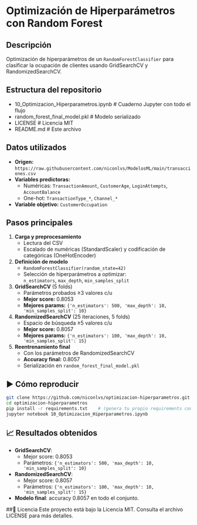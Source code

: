 # Optimización de Hiperparámetros con Random Forest

## Descripción
Optimización de hiperparámetros de un `RandomForestClassifier` para clasificar la ocupación de clientes usando GridSearchCV y RandomizedSearchCV.

## Estructura del repositorio

- 10_Optimizacion_Hiperparametros.ipynb # Cuaderno Jupyter con todo el flujo
- random_forest_final_model.pkl # Modelo serializado
- LICENSE # Licencia MIT
- README.md # Este archivo


## Datos utilizados
- **Origen:**  
  `https://raw.githubusercontent.com/niconlvs/ModelosML/main/transacciones.csv`  
- **Variables predictoras:**  
  - Numéricas: `TransactionAmount`, `CustomerAge`, `LoginAttempts`, `AccountBalance`  
  - One-hot: `TransactionType_*`, `Channel_*`  
- **Variable objetivo:** `CustomerOccupation`

## Pasos principales
1. **Carga y preprocesamiento**  
   - Lectura del CSV  
   - Escalado de numéricas (StandardScaler) y codificación de categóricas (OneHotEncoder)  
2. **Definición de modelo**  
   - `RandomForestClassifier(random_state=42)`  
   - Selección de hiperparámetros a optimizar:  
     `n_estimators`, `max_depth`, `min_samples_split`  
3. **GridSearchCV** (5 folds)  
   - Parámetros probados ≥3 valores c/u  
   - **Mejor score:** 0.8053  
   - **Mejores params:** `{'n_estimators': 500, 'max_depth': 10, 'min_samples_split': 10}`  
4. **RandomizedSearchCV** (25 iteraciones, 5 folds)  
   - Espacio de búsqueda ≥5 valores c/u  
   - **Mejor score:** 0.8057  
   - **Mejores params:** `{'n_estimators': 100, 'max_depth': 10, 'min_samples_split': 15}`  
5. **Reentrenamiento final**  
   - Con los parámetros de RandomizedSearchCV  
   - **Accuracy final:** 0.8057  
   - Serialización en `random_forest_final_model.pkl`

## ▶️ Cómo reproducir
```bash
git clone https://github.com/niconlvs/optimizacion-hiperparametros.git
cd optimizacion-hiperparametros
pip install -r requirements.txt    # (genera tu propio requirements con pip freeze)
jupyter notebook 10_Optimizacion_Hiperparametros.ipynb
```
## 📈 Resultados obtenidos
- **GridSearchCV**:  
  - Mejor score: 0.8053  
  - Parámetros: `{'n_estimators': 500, 'max_depth': 10, 'min_samples_split': 10}`  
- **RandomizedSearchCV**:  
  - Mejor score: 0.8057  
  - Parámetros: `{'n_estimators': 100, 'max_depth': 10, 'min_samples_split': 15}`  
- **Modelo final**: accuracy 0.8057 en todo el conjunto.


##📜 Licencia
Este proyecto está bajo la Licencia MIT. Consulta el archivo LICENSE para más detalles.

